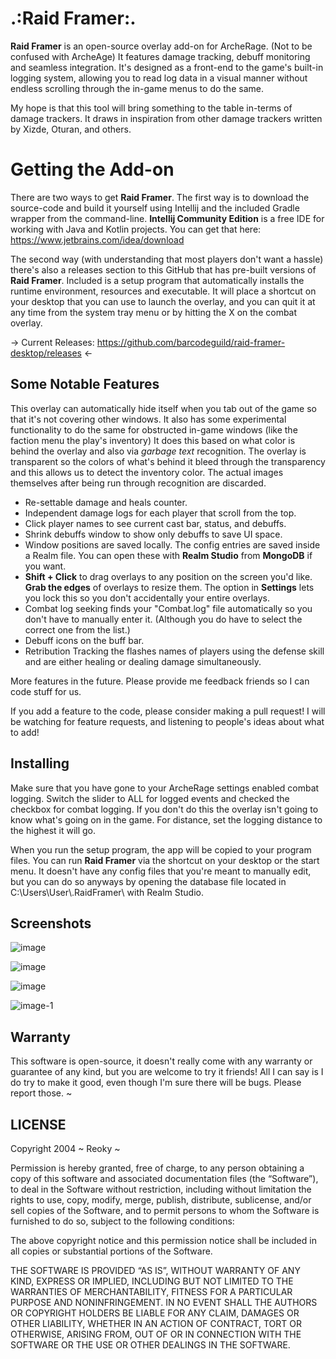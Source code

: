 # .:Raid Framer:.

**Raid Framer** is an open-source overlay add-on for ArcheRage. (Not to be confused with ArcheAge) It features damage tracking, debuff monitoring and seamless integration. It's designed as a front-end to the game's built-in logging system, allowing you to read log data in a visual manner without endless scrolling through the in-game menus to do the same.

My hope is that this tool will bring something to the table in-terms of damage trackers. It draws in inspiration from other damage trackers written by Xizde, Oturan, and others.

# Getting the Add-on

There are two ways to get **Raid Framer**. The first way is to download the source-code and build it yourself using Intellij and the included Gradle wrapper from the command-line. **Intellij Community Edition** is a free IDE for working with Java and Kotlin projects. You can get that here: https://www.jetbrains.com/idea/download

The second way (with understanding that most players don't want a hassle) there's also a releases section to this GitHub that has pre-built versions of **Raid Framer**. Included is a setup program that automatically installs the runtime environment, resources and executable. It will place a shortcut on your desktop that you can use to launch the overlay, and you can quit it at any time from the system tray menu or by hitting the X on the combat overlay.

-> Current Releases: https://github.com/barcodeguild/raid-framer-desktop/releases <-

## Some Notable Features

This overlay can automatically hide itself when you tab out of the game so that it's not covering other windows. It also has some experimental functionality to do the same for obstructed in-game windows (like the faction menu the play's inventory) It does this based on what color is behind the overlay and also via *garbage text* recognition. The overlay is transparent so the colors of what's behind it bleed through the transparency and this allows us to detect the inventory color. The actual images themselves after being run through recognition are discarded.

- Re-settable damage and heals counter.
- Independent damage logs for each player that scroll from the top.
- Click player names to see current cast bar, status, and debuffs.
- Shrink debuffs window to show only debuffs to save UI space.
- Window positions are saved locally. The config entries are saved inside a Realm file. You can open these with **Realm Studio** from **MongoDB** if you want.
- **Shift + Click** to drag overlays to any position on the screen you'd like. **Grab the edges** of overlays to resize them. The option in **Settings** lets you lock this so you don't accidentally your entire overlays.
- Combat log seeking finds your "Combat.log" file automatically so you don't have to manually enter it. (Although you do have to select the correct one from the list.)
- Debuff icons on the buff bar.
- Retribution Tracking the flashes names of players using the defense skill and are either healing or dealing damage simultaneously.


More features in the future. Please provide me feedback friends so I can code stuff for us.

If you add a feature to the code, please consider making a pull request! I will be watching for feature requests, and listening to people's ideas about what to add!

## Installing
Make sure that you have gone to your ArcheRage settings enabled combat logging. Switch the slider to ALL for logged events and checked the checkbox for combat logging. If you don't do this the overlay isn't going to know what's going on in the game. For distance, set the logging distance to the highest it will go.

When you run the setup program, the app will be copied to your program files. You can run **Raid Framer** via the shortcut on your desktop or the start menu. It doesn't have any config files that you're meant to manually edit, but you can do so anyways by opening the database file located in C:\Users\User\\.RaidFramer\ with Realm Studio.

## Screenshots ##

![image](https://github.com/barcodeguild/raid-framer-desktop/assets/161555754/6243aaea-53a4-4bad-ba33-23313ddfb550)

![image](https://github.com/barcodeguild/raid-framer-desktop/assets/161555754/771d75e5-b42e-435f-8f33-e513ae27733f)

![image](https://github.com/barcodeguild/raid-framer-desktop/assets/161555754/860eff93-69ea-4b39-9795-3db1a6e09296)

![image-1](https://github.com/barcodeguild/raid-framer-desktop/assets/161555754/25280248-3c78-4069-bba6-71cbdb170ea5)

## Warranty

This software is open-source, it doesn't really come with any warranty or guarantee of any kind, but you are welcome to try it friends! All I can say is I do try to make it good, even though I'm sure there will be bugs. Please report those. ~


## LICENSE

Copyright 2004 ~ Reoky ~

Permission is hereby granted, free of charge, to any person obtaining a copy of this software and associated documentation files (the “Software”), to deal in the Software without restriction, including without limitation the rights to use, copy, modify, merge, publish, distribute, sublicense, and/or sell copies of the Software, and to permit persons to whom the Software is furnished to do so, subject to the following conditions:

The above copyright notice and this permission notice shall be included in all copies or substantial portions of the Software.

THE SOFTWARE IS PROVIDED “AS IS”, WITHOUT WARRANTY OF ANY KIND, EXPRESS OR IMPLIED, INCLUDING BUT NOT LIMITED TO THE WARRANTIES OF MERCHANTABILITY, FITNESS FOR A PARTICULAR PURPOSE AND NONINFRINGEMENT. IN NO EVENT SHALL THE AUTHORS OR COPYRIGHT HOLDERS BE LIABLE FOR ANY CLAIM, DAMAGES OR OTHER LIABILITY, WHETHER IN AN ACTION OF CONTRACT, TORT OR OTHERWISE, ARISING FROM, OUT OF OR IN CONNECTION WITH THE SOFTWARE OR THE USE OR OTHER DEALINGS IN THE SOFTWARE.

